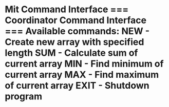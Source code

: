 Mit Command Interface
=== Coordinator Command Interface ===
Available commands:
  NEW <length>  - Create new array with specified length
  SUM          - Calculate sum of current array
  MIN          - Find minimum of current array
  MAX          - Find maximum of current array
  EXIT         - Shutdown program
=====================================
